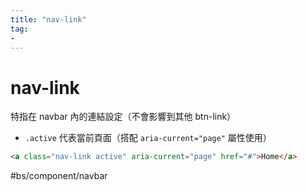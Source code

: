 ```yaml
---
title: "nav-link"
tag: 
- 
---
```

# nav-link
特指在 navbar 內的連結設定（不會影響到其他 btn-link）
- `.active` 代表當前頁面（搭配 `aria-current="page"` 屬性使用）
```html
<a class="nav-link active" aria-current="page" href="#">Home</a>
```

#bs/component/navbar 